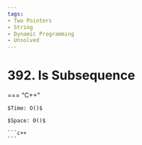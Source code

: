 ```yaml
---
tags:
- Two Pointers
- String
- Dynamic Programming
- Unsolved
---
```



# 392. Is Subsequence

=== "C++"

    $Time: O()$

    $Space: O()$

    ```c++
    ```